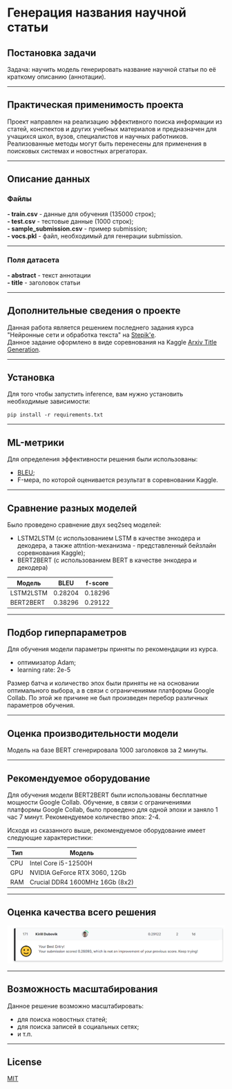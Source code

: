 # Генерация названия научной статьи

## Постановка задачи
Задача: научить модель генерировать название научной статьи по её краткому описанию (аннотации).

---

## Практическая применимость проекта
Проект направлен на реализацию эффективного поиска информации из статей, конспектов и других учебных материалов и 
предназначен для учащихся школ, вузов, специалистов и научных работников. Реализованные методы могут быть перенесены 
для применения в поисковых системах и новостных агрегаторах.

---

## Описание данных

### Файлы

**- train.csv** - данные для обучения (135000 строк);  
**- test.csv** - тестовые данные (1000 строк);  
**- sample_submission.csv** - пример submission;  
**- vocs.pkl** - файл, необходимый для генерации submission.

---

### Поля датасета

**- abstract** - текст аннотации  
**- title** - заголовок статьи

---

## Дополнительные сведения о проекте

Данная работа является решением последнего задания курса "Нейронные сети и обработка текста" на [Stepik'е](https://stepik.org/lesson/251085/step/1/).  
Данное задание оформлено в виде соревнования на Kaggle [Arxiv Title Generation](https://www.kaggle.com/competitions/title-generation/).

---

## Установка

Для того чтобы запустить inference, вам нужно установить необходимые зависимости:
```
pip install -r requirements.txt
```
---

## ML-метрики

Для определения эффективности решения были использованы:
- [BLEU](https://en.wikipedia.org/wiki/BLEU/);
- F-мера, по которой оценивается результат в соревновании Kaggle.

---

## Сравнение разных моделей

Было проведено сравнение двух seq2seq моделей:
- LSTM2LSTM (с использованием LSTM в качестве энкодера и декодера, а также attntion-механизма - представленный бейзлайн соревнования Kaggle);
- BERT2BERT (с использованием BERT в качестве энкодера и декодера)

| Модель    | BLEU    | f-score |
|-----------|---------|---------|
| LSTM2LSTM | 0.28204 | 0.18296 |
| BERT2BERT | 0.38296 | 0.29122 |

---

## Подбор гиперпараметров

Для обучения модели параметры приняты по рекомендации из курса. 
- оптимизатор Adam;  
- learning rate: 2e-5  

Размер батча и количество эпох были приняты не на основании оптимального выбора, а в связи с ограничениями платформы Google Collab.
По этой же причине не был произведен перебор различных параметров обучения.

---

## Оценка производительности модели

Модель на базе BERT сгенерировала 1000 заголовков за 2 минуты.

---

## Рекомендуемое оборудование

Для обучения модели BERT2BERT были использованы бесплатные мощности Google Collab.
Обучение, в связи с ограничениями платформы Google Collab, было проведено для одной эпохи и заняло 1 час 7 минут.
Рекомендуемое количество эпох: 2-4.

Исходя из сказанного выше, рекомендуемое оборудование имеет следующие характеристики:

| Тип | Модель                          |
|-----|---------------------------------|
| CPU | Intel Core i5-12500H            |
| GPU | NVIDIA GeForce RTX 3060, 12Gb   |
| RAM | Crucial DDR4 1600MHz 16Gb (8x2) |

---

## Оценка качества всего решения

![Score](./media/score.png)

---

## Возможность масштабирования

Данное решение возможно масштабировать:
- для поиска новостных статей;
- для поиска записей в социальных сетях;
- и т.п.

---

## License
[MIT](https://choosealicense.com/licenses/mit/)
